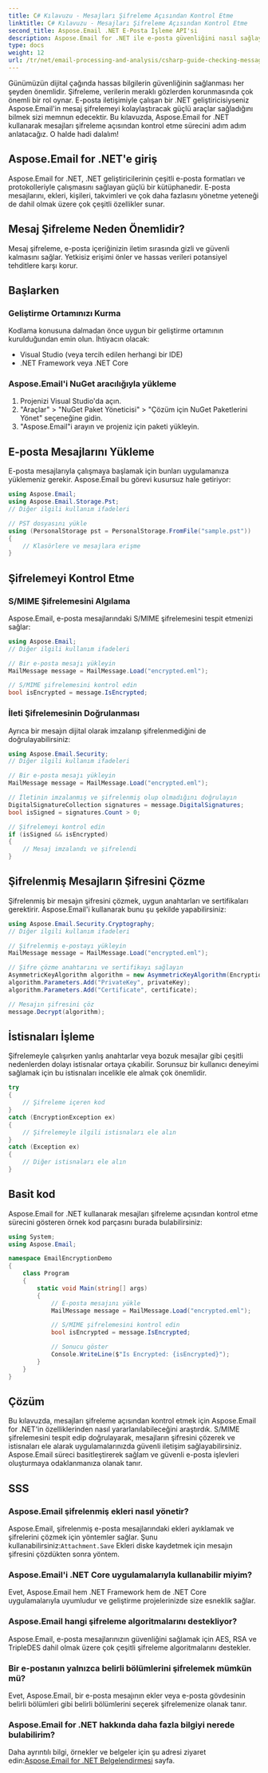 ```yaml
---
title: C# Kılavuzu - Mesajları Şifreleme Açısından Kontrol Etme
linktitle: C# Kılavuzu - Mesajları Şifreleme Açısından Kontrol Etme
second_title: Aspose.Email .NET E-Posta İşleme API'si
description: Aspose.Email for .NET ile e-posta güvenliğini nasıl sağlayacağınızı öğrenin. Şifrelemeyi kontrol edin, mesajların şifresini çözün ve daha fazlasını yapın.
type: docs
weight: 12
url: /tr/net/email-processing-and-analysis/csharp-guide-checking-messages-for-encryption/
---
```


Günümüzün dijital çağında hassas bilgilerin güvenliğinin sağlanması her şeyden önemlidir. Şifreleme, verilerin meraklı gözlerden korunmasında çok önemli bir rol oynar. E-posta iletişimiyle çalışan bir .NET geliştiricisiyseniz Aspose.Email'in mesaj şifrelemeyi kolaylaştıracak güçlü araçlar sağladığını bilmek sizi memnun edecektir. Bu kılavuzda, Aspose.Email for .NET kullanarak mesajları şifreleme açısından kontrol etme sürecini adım adım anlatacağız. O halde hadi dalalım!

## Aspose.Email for .NET'e giriş

Aspose.Email for .NET, .NET geliştiricilerinin çeşitli e-posta formatları ve protokolleriyle çalışmasını sağlayan güçlü bir kütüphanedir. E-posta mesajlarını, ekleri, kişileri, takvimleri ve çok daha fazlasını yönetme yeteneği de dahil olmak üzere çok çeşitli özellikler sunar.

## Mesaj Şifreleme Neden Önemlidir?

Mesaj şifreleme, e-posta içeriğinizin iletim sırasında gizli ve güvenli kalmasını sağlar. Yetkisiz erişimi önler ve hassas verileri potansiyel tehditlere karşı korur.

## Başlarken

### Geliştirme Ortamınızı Kurma

Kodlama konusuna dalmadan önce uygun bir geliştirme ortamının kurulduğundan emin olun. İhtiyacın olacak:

- Visual Studio (veya tercih edilen herhangi bir IDE)
- .NET Framework veya .NET Core

### Aspose.Email'i NuGet aracılığıyla yükleme

1. Projenizi Visual Studio'da açın.
2. "Araçlar" > "NuGet Paket Yöneticisi" > "Çözüm için NuGet Paketlerini Yönet" seçeneğine gidin.
3. "Aspose.Email"i arayın ve projeniz için paketi yükleyin.

## E-posta Mesajlarını Yükleme

E-posta mesajlarıyla çalışmaya başlamak için bunları uygulamanıza yüklemeniz gerekir. Aspose.Email bu görevi kusursuz hale getiriyor:

```csharp
using Aspose.Email;
using Aspose.Email.Storage.Pst;
// Diğer ilgili kullanım ifadeleri

// PST dosyasını yükle
using (PersonalStorage pst = PersonalStorage.FromFile("sample.pst"))
{
    // Klasörlere ve mesajlara erişme
}
```

## Şifrelemeyi Kontrol Etme

### S/MIME Şifrelemesini Algılama

Aspose.Email, e-posta mesajlarındaki S/MIME şifrelemesini tespit etmenizi sağlar:

```csharp
using Aspose.Email;
// Diğer ilgili kullanım ifadeleri

// Bir e-posta mesajı yükleyin
MailMessage message = MailMessage.Load("encrypted.eml");

// S/MIME şifrelemesini kontrol edin
bool isEncrypted = message.IsEncrypted;
```

### İleti Şifrelemesinin Doğrulanması

Ayrıca bir mesajın dijital olarak imzalanıp şifrelenmediğini de doğrulayabilirsiniz:

```csharp
using Aspose.Email.Security;
// Diğer ilgili kullanım ifadeleri

// Bir e-posta mesajı yükleyin
MailMessage message = MailMessage.Load("encrypted.eml");

// İletinin imzalanmış ve şifrelenmiş olup olmadığını doğrulayın
DigitalSignatureCollection signatures = message.DigitalSignatures;
bool isSigned = signatures.Count > 0;

// Şifrelemeyi kontrol edin
if (isSigned && isEncrypted)
{
    // Mesaj imzalandı ve şifrelendi
}
```

## Şifrelenmiş Mesajların Şifresini Çözme

Şifrelenmiş bir mesajın şifresini çözmek, uygun anahtarları ve sertifikaları gerektirir. Aspose.Email'i kullanarak bunu şu şekilde yapabilirsiniz:

```csharp
using Aspose.Email.Security.Cryptography;
// Diğer ilgili kullanım ifadeleri

// Şifrelenmiş e-postayı yükleyin
MailMessage message = MailMessage.Load("encrypted.eml");

// Şifre çözme anahtarını ve sertifikayı sağlayın
AsymmetricKeyAlgorithm algorithm = new AsymmetricKeyAlgorithm(EncryptionAlgorithm.Rsa);
algorithm.Parameters.Add("PrivateKey", privateKey);
algorithm.Parameters.Add("Certificate", certificate);

// Mesajın şifresini çöz
message.Decrypt(algorithm);
```

## İstisnaları İşleme

Şifrelemeyle çalışırken yanlış anahtarlar veya bozuk mesajlar gibi çeşitli nedenlerden dolayı istisnalar ortaya çıkabilir. Sorunsuz bir kullanıcı deneyimi sağlamak için bu istisnaları incelikle ele almak çok önemlidir.

```csharp
try
{
    // Şifreleme içeren kod
}
catch (EncryptionException ex)
{
    // Şifrelemeyle ilgili istisnaları ele alın
}
catch (Exception ex)
{
    // Diğer istisnaları ele alın
}
```

## Basit kod

Aspose.Email for .NET kullanarak mesajları şifreleme açısından kontrol etme sürecini gösteren örnek kod parçasını burada bulabilirsiniz:

```csharp
using System;
using Aspose.Email;

namespace EmailEncryptionDemo
{
    class Program
    {
        static void Main(string[] args)
        {
            // E-posta mesajını yükle
            MailMessage message = MailMessage.Load("encrypted.eml");

            // S/MIME şifrelemesini kontrol edin
            bool isEncrypted = message.IsEncrypted;

            // Sonucu göster
            Console.WriteLine($"Is Encrypted: {isEncrypted}");
        }
    }
}
```

## Çözüm

Bu kılavuzda, mesajları şifreleme açısından kontrol etmek için Aspose.Email for .NET'in özelliklerinden nasıl yararlanılabileceğini araştırdık. S/MIME şifrelemesini tespit edip doğrulayarak, mesajların şifresini çözerek ve istisnaları ele alarak uygulamalarınızda güvenli iletişim sağlayabilirsiniz. Aspose.Email süreci basitleştirerek sağlam ve güvenli e-posta işlevleri oluşturmaya odaklanmanıza olanak tanır.

## SSS

### Aspose.Email şifrelenmiş ekleri nasıl yönetir?

 Aspose.Email, şifrelenmiş e-posta mesajlarındaki ekleri ayıklamak ve şifrelerini çözmek için yöntemler sağlar. Şunu kullanabilirsiniz:`Attachment.Save` Ekleri diske kaydetmek için mesajın şifresini çözdükten sonra yöntem.

### Aspose.Email'i .NET Core uygulamalarıyla kullanabilir miyim?

Evet, Aspose.Email hem .NET Framework hem de .NET Core uygulamalarıyla uyumludur ve geliştirme projelerinizde size esneklik sağlar.

### Aspose.Email hangi şifreleme algoritmalarını destekliyor?

Aspose.Email, e-posta mesajlarınızın güvenliğini sağlamak için AES, RSA ve TripleDES dahil olmak üzere çok çeşitli şifreleme algoritmalarını destekler.

### Bir e-postanın yalnızca belirli bölümlerini şifrelemek mümkün mü?

Evet, Aspose.Email, bir e-posta mesajının ekler veya e-posta gövdesinin belirli bölümleri gibi belirli bölümlerini seçerek şifrelemenize olanak tanır.

### Aspose.Email for .NET hakkında daha fazla bilgiyi nerede bulabilirim?

 Daha ayrıntılı bilgi, örnekler ve belgeler için şu adresi ziyaret edin:[Aspose.Email for .NET Belgelendirmesi](https://reference.aspose.com/email/net) sayfa.